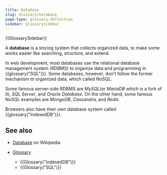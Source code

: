 ```yaml
---
title: Database
slug: Glossary/Database
page-type: glossary-definition
sidebar: glossarysidebar
---
```


{{GlossarySidebar}}

A **database** is a storing system that collects organized data, to make some works easier like searching, structure, and extend.

In web development, most databases use the relational database management system (RDBMS) to organize data and programming in {{glossary("SQL")}}. Some databases, however, don't follow the former mechanism to organized data, which called NoSQL.

Some famous server-side RDBMS are _MySQL_(or _MariaDB_ which is a fork of it), _SQL Server_, and _Oracle Database_. On the other hand, some famous NoSQL examples are _MongoDB_, _Cassandra_, and _Redis_.

Browsers also have their own database system called {{glossary("IndexedDB")}}.

## See also

- [Database](https://en.wikipedia.org/wiki/Database) on Wikipedia
- [Glossary](/en-US/docs/Glossary)

  - {{Glossary("IndexedDB")}}
  - {{Glossary("SQL")}}
